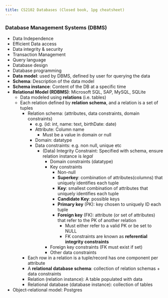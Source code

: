 ```yaml
---
title: CS2102 Databases (Closed book, 1pg cheatsheet)
---
```


### Database Management Systems (DBMS)
* Data Independence
* Efficient Data access
* Data integrity & security
* Transaction Management
* Query language
* Database design
* Database programming
* **Data model**: used by DBMS, defined by user for querying the data
* **Schema**: Description of the data model
* **Schema instance**: Content of the DB at a specific time
* **Relational Model (RDBMS)**: Microsoft SQL, SAP, MySQL, SQLite
  * Data modeled using **relations** (i.e. tables)
  * Each relation defined by **relation schema**, and a relation is a set of tuples
    * Relation schema: (attributes, data constraints, domain constraints)
      * e.g. (id: int, name: text, birthDate: date)
      * Attribute: Column name
        * Must be a value in domain or null
      * Domain: datatype
      * Data constraints: e.g. non null, unique etc
        * (Data) Integrity Constraint: Specified with schema, ensure relation instance is *legal*
          * Domain constraints (datatype)
          * Key constraints
            * Non-null
            * **Superkey**: combination of attributes(columns) that uniquely identifies each tuple
            * **Key**: smallest combination of attributes that uniquely identifies each tuple
            * **Candidate Key**: possible keys
            * **Primary key** (PK): key chosen to uniquely ID each tuple
            * **Foreign key** (FK): attribute (or set of attributes) that refer to the PK of another relation
              * Must either refer to a valid PK or be set to NULL
              * FK constraints are known as **referential integrity constraints**
          * Foreign key constraints (FK must exist if set)
          * Other data constraints
    * Each row in a relation is a tuple/record has one component per attribute
    * A **relational database schema**: collection of relation schemas + data constraints
    * Relation (relation instance): A table populated with data
    * Relational database (database instance): collection of tables
* Object-relational model: Postgres